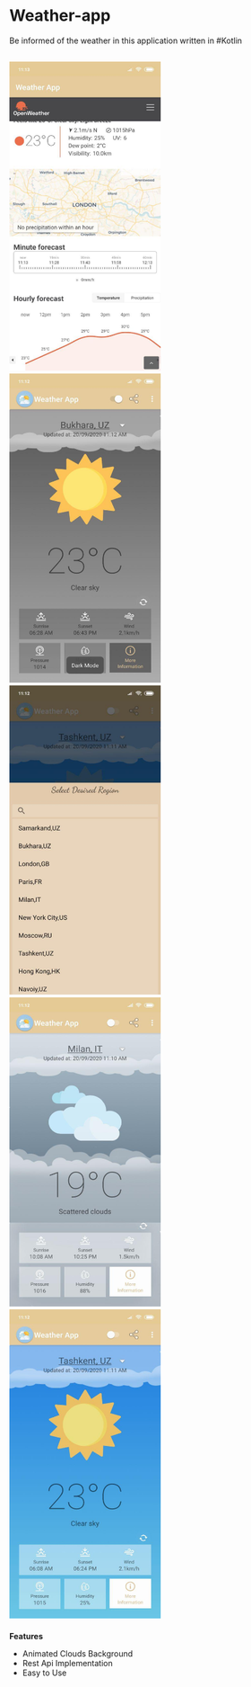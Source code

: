 # Weather-app
Be informed of the weather in this application written in #Kotlin 

<img src="/m1.jpg" width="270" height="550"/>    <img src="/m2.jpg" width="270" height="550"/>    <img src="/m3.jpg" width="270" height="550"/>
<img src="/m5.jpg" width="270" height="550"/>    <img src="/m4.jpg" width="270" height="550"/>
---

**Features**
- Animated Clouds Background
- Rest Api Implementation
- Easy to Use
